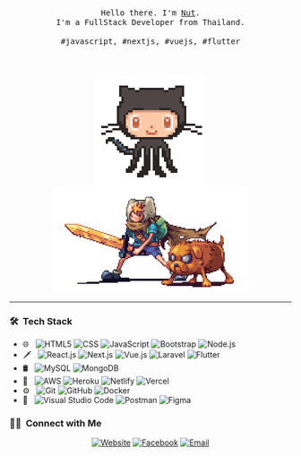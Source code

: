 <p align="center">
  <br>
  <samp>Hello there. I'm <a href="https://nattanun.netlify.app/">Nut</a>.<br> I'm a FullStack Developer from Thailand.<br><br>#javascript, #nextjs, #vuejs, #flutter</samp>
  <br>
  <br>
  <br>
  <br>
  <img align="center" src="https://github.com/Nutlytical/Nutlytical/blob/main/monster.gif" width="200">
  <img src="https://github.com/Nutlytical/Nutlytical/blob/main/nut-pepsi.gif" width="350" />
</p>

------------
<h3> 🛠 &nbsp;Tech Stack</h3>

- 🌐 &nbsp;
  ![HTML5](https://img.shields.io/badge/-HTML5-333333?style=flat&logo=HTML5)
  ![CSS](https://img.shields.io/badge/-CSS-333333?style=flat&logo=CSS3&logoColor=1572B6)
  ![JavaScript](https://img.shields.io/badge/-JavaScript-333333?style=flat&logo=javascript)
  ![Bootstrap](https://img.shields.io/badge/-Bootstrap-333333?style=flat&logo=bootstrap&logoColor=563D7C)
  ![Node.js](https://img.shields.io/badge/-Node.js-333333?style=flat&logo=node.js)
- 🗡️ &nbsp;
  ![React.js](https://img.shields.io/badge/-React.js-333333?style=flat&logo=react)
  ![Next.js](https://img.shields.io/badge/-Next.js-333333?style=flat&logo=next.js)
  ![Vue.js](https://img.shields.io/badge/-Vue.js-333333?style=flat&logo=vue.js)
  ![Laravel](https://img.shields.io/badge/-Laravel-333333?style=flat&logo=laravel)
  ![Flutter](https://img.shields.io/badge/-Flutter-333333?style=flat&logo=flutter)
- 🛢 &nbsp;
  ![MySQL](https://img.shields.io/badge/-MySQL-333333?style=flat&logo=mysql)
  ![MongoDB](https://img.shields.io/badge/-MongoDB-333333?style=flat&logo=mongodb)
- 🚀 &nbsp;
  ![AWS](https://img.shields.io/badge/-AWS-333333?style=flat&logo=amazon)
  ![Heroku](https://img.shields.io/badge/-Heroku-333333?style=flat&logo=heroku)
  ![Netlify](https://img.shields.io/badge/-Netlify-333333?style=flat&logo=netlify)
  ![Vercel](https://img.shields.io/badge/-Vercel-333333?style=flat&logo=vercel)
- ⚙️ &nbsp;
  ![Git](https://img.shields.io/badge/-Git-333333?style=flat&logo=git)
  ![GitHub](https://img.shields.io/badge/-GitHub-333333?style=flat&logo=github)
  ![Docker](https://img.shields.io/badge/-Docker-333333?style=flat&logo=docker)
- 🔧 &nbsp;
  ![Visual Studio Code](https://img.shields.io/badge/-Visual%20Studio%20Code-333333?style=flat&logo=visual-studio-code&logoColor=007ACC)
  ![Postman](https://img.shields.io/badge/-Postman-333333?style=flat&logo=postman)
  ![Figma](https://img.shields.io/badge/-Figma-333333?style=flat&logo=figma)

<h3> 🤝🏻 &nbsp;Connect with Me </h3>

<p align="center">
<a href="https://nattanun.netlify.app/"><img alt="Website" src="https://img.shields.io/badge/Website-https://nattanun.netlify.app-blue?style=flat-square&logo=google-chrome"></a>
<a href="https://www.facebook.com/profile.php?id=100075734332292"><img alt="Facebook" src="https://img.shields.io/badge/Facebook-Nut Nutlytical-blue?style=flat-square&logo=facebook"></a>
<a href="mailto:nutlytical@gmail.com"><img alt="Email" src="https://img.shields.io/badge/Email-nutlytical@gmail.com-blue?style=flat-square&logo=gmail"></a>
</p>
